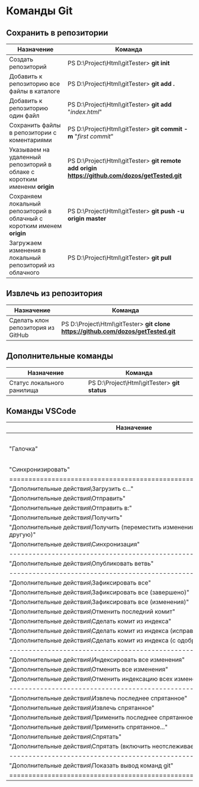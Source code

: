 # Команды Git #

## Сохранить в репозитории ##

Назначение | Команда
-----------|--------
Создать репозиторий | PS D:\Project\Html\gitTester> **git init**
Добавить к репозиторию все файлы в каталоге | PS D:\Project\Html\gitTester> **git add .**
Добавить к репозиторию один файл | PS D:\Project\Html\gitTester> **git add** "_index.html_"
Сохранить файлы в репозитории с коментариями | PS D:\Project\Html\gitTester> **git commit -m** "_first commit_"
Указываем на удаленный репозиторий в облаке с коротким имененм **origin** | PS D:\Project\Html\gitTester> **git remote add origin https://github.com/dozos/getTested.git**
Сохраняем локальный репозиторий в облачный с коротким именем **origin** | PS D:\Project\Html\gitTester> **git push -u origin master** 
Загружаем изменения в локальный репозиторий из облачного | PS D:\Project\Html\gitTester> **git pull** 

## Извлечь из репозитория ##

Назначение | Команда
-----------|--------
Сделать клон репозитория из GitHub | PS D:\Project\Html\gitTester> **git clone https://github.com/dozos/getTested.git**

## Дополнительные команды ##

Назначение | Команда
-----------|--------
Статус локального ранилища | PS D:\Project\Html\gitTester> **git status**

## Команды VSCode ##

Назначение | Команда
-----------|--------
"Галочка"  | **git add** "_index.html_"<br>**git commit -m** "_first commit_"
"Синхронизировать"                                                | **_**
================================================================= | ============
"Дополнительные действия\Загрузить с..."                          | **_**
"Дополнительные действия\Отправить"                               | **git push**
"Дополнительные действия\Отправить в:"                            | **_**
"Дополнительные действия\Получить"                                | **git pull**
"Дополнительные действия\Получить (переместить изменения из одной ветви в другую)" | **_**
"Дополнительные действия\Синхронизация"                           | **_**
----------------------------------------------------------------- | ------------
"Дополнительные действия\Опубликовать ветвь"                      | **_**
----------------------------------------------------------------- | ------------
"Дополнительные действия\Зафиксировать все"                       | **_**
"Дополнительные действия\Зафиксировать все (завершено)"           | **_** 
"Дополнительные действия\Зафиксировать все (изменения)"           | **_**
"Дополнительные действия\Отменить последний комит"                | **_**
"Дополнительные действия\Сделать комит из индекса"                | **_**
"Дополнительные действия\Сделать комит из индекса (исправить)"    | **_**
"Дополнительные действия\Сделать комит из индекса (с одобрением)" | **_**
----------------------------------------------------------------- | ------------
"Дополнительные действия\Индексировать все изменения"             | **_**
"Дополнительные действия\Отменить все изменения"                  | **_**
"Дополнительные действия\Отменить индексацию всех изменений"      | **_**
----------------------------------------------------------------- | ------------
"Дополнительные действия\Извлечь последнее спрятанное"            | **_**
"Дополнительные действия\Извлечь спрятанное"                      | **_**
"Дополнительные действия\Применить последнее спрятанное"          | **_**
"Дополнительные действия\Применить спрятанное..."                 | **_**
"Дополнительные действия\Спрятать"                                | **_**
"Дополнительные действия\Спрятать (включить неотслеживаемые)"     | **_**
----------------------------------------------------------------- | ------------
"Дополнительные действия\Показать вывод команд git"               | **_**
================================================================= | ============
